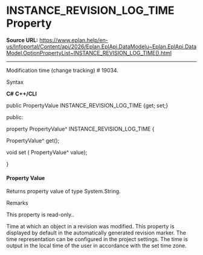 # INSTANCE_REVISION_LOG_TIME Property

**Source URL:** https://www.eplan.help/en-us/Infoportal/Content/api/2026/Eplan.EplApi.DataModelu~Eplan.EplApi.DataModel.OptionPropertyList~INSTANCE_REVISION_LOG_TIME().html

---

Modification time (change tracking) # 19034.

Syntax

**C#**
**C++/CLI**


public PropertyValue INSTANCE_REVISION_LOG_TIME {get; set;}

public:

property PropertyValue^ INSTANCE_REVISION_LOG_TIME {

   PropertyValue^ get();

   void set (    PropertyValue^ value);

}


#### Property Value

Returns property value of type System.String.

Remarks

This property is read-only..

Time at which an object in a revision was modified. This property is displayed by default in the automatically generated revision marker. The time representation can be configured in the project settings. The time is output in the local time of the user in accordance with the set time zone.
